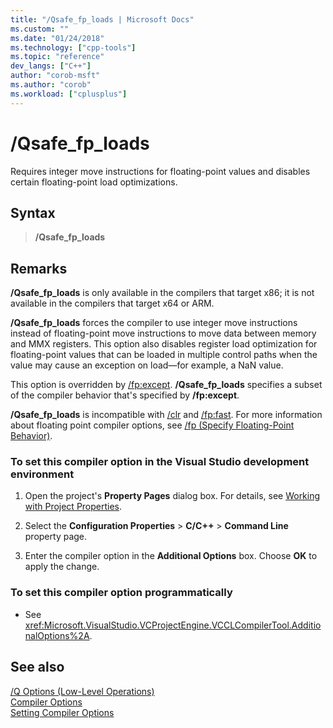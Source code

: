 ```yaml
---
title: "/Qsafe_fp_loads | Microsoft Docs"
ms.custom: ""
ms.date: "01/24/2018"
ms.technology: ["cpp-tools"]
ms.topic: "reference"
dev_langs: ["C++"]
author: "corob-msft"
ms.author: "corob"
ms.workload: ["cplusplus"]
---
```

# /Qsafe_fp_loads

Requires integer move instructions for floating-point values and disables certain floating-point load optimizations.

## Syntax

> **/Qsafe_fp_loads**

## Remarks

**/Qsafe_fp_loads** is only available in the compilers that target x86; it is not available in the compilers that target x64 or ARM.

**/Qsafe_fp_loads** forces the compiler to use integer move instructions instead of floating-point move instructions to move data between memory and MMX registers. This option also disables register load optimization for floating-point values that can be loaded in multiple control paths when the value may cause an exception on load—for example, a NaN value.

This option is overridden by [/fp:except](../../build/reference/fp-specify-floating-point-behavior.md). **/Qsafe_fp_loads** specifies a subset of the compiler behavior that's specified by **/fp:except**.

**/Qsafe_fp_loads** is incompatible with [/clr](../../build/reference/clr-common-language-runtime-compilation.md) and [/fp:fast](../../build/reference/fp-specify-floating-point-behavior.md). For more information about floating point compiler options, see [/fp (Specify Floating-Point Behavior)](../../build/reference/fp-specify-floating-point-behavior.md).

### To set this compiler option in the Visual Studio development environment

1. Open the project's **Property Pages** dialog box. For details, see [Working with Project Properties](../../ide/working-with-project-properties.md).

1. Select the **Configuration Properties** > **C/C++** > **Command Line** property page.

1. Enter the compiler option in the **Additional Options** box. Choose **OK** to apply the change.

### To set this compiler option programmatically

- See <xref:Microsoft.VisualStudio.VCProjectEngine.VCCLCompilerTool.AdditionalOptions%2A>.

## See also

[/Q Options (Low-Level Operations)](../../build/reference/q-options-low-level-operations.md)  
[Compiler Options](../../build/reference/compiler-options.md)  
[Setting Compiler Options](../../build/reference/setting-compiler-options.md)  

